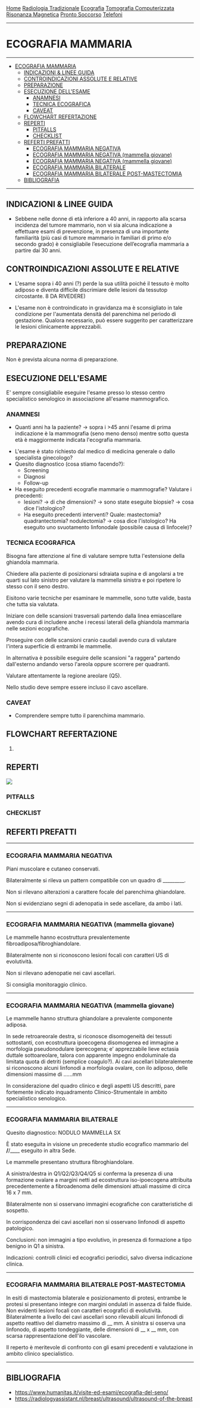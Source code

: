 <div class="topnav">
  <a href="https://sl-rad.github.io/SL-Rad-Vademecum">Home</a>
  <a href="https://sl-rad.github.io/SL-Rad-Vademecum/radiologia_tradizionale.html">Radiologia Tradizionale</a>
  <a href="https://sl-rad.github.io/SL-Rad-Vademecum/ecografia.html">Ecografia</a>
  <a href="https://sl-rad.github.io/SL-Rad-Vademecum/tomografia_computerizzata.html">Tomografia Computerizzata</a>
  <a href="https://sl-rad.github.io/SL-Rad-Vademecum/risonanza_magnetica.html">Risonanza Magnetica</a>
  <a href="https://sl-rad.github.io/SL-Rad-Vademecum/pronto_soccorso.html">Pronto Soccorso</a>
  <a href="https://sl-rad.github.io/SL-Rad-Vademecum/contatti.html">Telefoni</a>
</div>

---

# ECOGRAFIA MAMMARIA

---

- [ECOGRAFIA MAMMARIA](#ecografia-mammaria)
	- [INDICAZIONI & LINEE GUIDA](#indicazioni--linee-guida)
	- [CONTROINDICAZIONI ASSOLUTE E RELATIVE](#controindicazioni-assolute-e-relative)
	- [PREPARAZIONE](#preparazione)
	- [ESECUZIONE DELL'ESAME](#esecuzione-dellesame)
		- [ANAMNESI](#anamnesi)
		- [TECNICA ECOGRAFICA](#tecnica-ecografica)
		- [CAVEAT](#caveat)
	- [FLOWCHART REFERTAZIONE](#flowchart-refertazione)
	- [REPERTI](#reperti)
		- [PITFALLS](#pitfalls)
		- [CHECKLIST](#checklist)
	- [REFERTI PREFATTI](#referti-prefatti)
		- [ECOGRAFIA MAMMARIA NEGATIVA](#ecografia-mammaria-negativa)
		- [ECOGRAFIA MAMMARIA NEGATIVA (mammella giovane)](#ecografia-mammaria-negativa-mammella-giovane)
		- [ECOGRAFIA MAMMARIA NEGATIVA (mammella giovane)](#ecografia-mammaria-negativa-mammella-giovane-1)
		- [ECOGRAFIA MAMMARIA BILATERALE](#ecografia-mammaria-bilaterale)
		- [ECOGRAFIA MAMMARIA BILATERALE POST-MASTECTOMIA](#ecografia-mammaria-bilaterale-post-mastectomia)
	- [BIBLIOGRAFIA](#bibliografia)

---

## INDICAZIONI & LINEE GUIDA
- Sebbene nelle donne di età inferiore a 40 anni, in rapporto alla scarsa incidenza del tumore mammario, non vi sia alcuna indicazione a effettuare esami di prevenzione, in presenza di una importante familiarità (più casi di tumore mammario in familiari di primo e/o secondo grado) è consigliabile l’esecuzione dell’ecografia mammaria a partire dai 30 anni.


## CONTROINDICAZIONI ASSOLUTE E RELATIVE
- L'esame sopra i 40 anni (?) perde la sua utilità poiché il tessuto è molto adiposo e diventa difficile discrimiare delle lesioni da tessutop circostante. 8 DA RIVEDERE)

- L'esame non è controindicato in gravidanza ma è sconsigliato in tale condizione per l'aumentata densità del parenchima nel periodo di gestazione. Qualora necessario, può essere suggerito per caratterizzare le lesioni clinicamente apprezzabili.

## PREPARAZIONE
Non è prevista alcuna norma di preparazione.

## ESECUZIONE DELL'ESAME
E' sempre consigliabile eseguire l'esame presso lo stesso centro specialistico senologico in associazione all'esame mammografico.

### ANAMNESI
- Quanti anni ha la paziente? &rarr; sopra i >45 anni l'esame di prima indicazione è la mammografia (seno meno denso) mentre sotto questa età è maggiormente indicata l'ecografia mammaria.
<!-- approfondire da quale età non è più utile eseguire un'ecografia mamamria ma meglio una mammografia--->
- L'esame è stato richiesto dal medico di medicina generale o dallo specialista ginecologo?
- Quesito diagnostico (cosa stiamo facendo?):
  - Screening
  - Diagnosi
  - Follow-up
- Ha eseguito precedenti ecografie mammarie o mammografie? Valutare i precedenti: 
  - lesioni? &rarr; di che dimensioni? &rarr; sono state eseguite biopsie? &rarr; cosa dice l'istologico?
  - Ha eseguito precedenti interventi? Quale: mastectomia? quadrantectomia? nodulectomia? &rarr; cosa dice l'istologico? Ha eseguito uno svuotamento linfonodale (possibile causa di linfocele)?

### TECNICA ECOGRAFICA
Bisogna fare attenzione al fine di valutare sempre tutta l'estensione della ghiandola mammaria.

Chiedere alla paziente di posizionarsi sdraiata supina e di angolarsi a tre quarti sul lato sinistro per valutare la mammella sinistra e poi ripetere lo stesso con il seno destro.

Eisitono varie tecniche per esaminare le mammelle, sono tutte valide, basta che tutta sia valutata.

Iniziare con delle scansioni trasversali partendo dalla linea emiascellare avendo cura di includere anche i recessi laterali della ghiandola mammaria nelle sezioni ecografiche.

Proseguire con delle scansioni cranio caudali avendo cura di valutare l'intera superficie di entrambi le mammelle.

In alternativa è possibile eseguire delle scansioni "a raggera" partendo dall'esterno andando verso l'areola oppure scorrere per quadranti.

Valutare attentamente la regione areolare (Q5).

Nello studio deve sempre essere incluso il cavo ascellare.





### CAVEAT
- Comprendere sempre tutto il parenchima mammario.


## FLOWCHART REFERTAZIONE

1. 

## REPERTI

![](../../img/Table%20-%20Breast%20US%20findings.png)

### PITFALLS

### CHECKLIST

## REFERTI PREFATTI

---
### ECOGRAFIA MAMMARIA NEGATIVA 

Piani muscolare e cutaneo conservati.

Bilateralmente si rileva un pattern compatibile con un quadro di _________.

Non si rilevano alterazioni a carattere focale del parenchima ghiandolare.

Non si evidenziano segni di adenopatia in sede ascellare, da ambo i lati.

---

### ECOGRAFIA MAMMARIA NEGATIVA (mammella giovane)

Le mammelle hanno ecostruttura prevalentemente fibroadiposa/fibroghiandolare. 

Bilateralmente non si riconoscono lesioni focali con caratteri US di evolutività. 

Non si rilevano adenopatie nei cavi ascellari. 

Si consiglia monitoraggio clinico. 

---

### ECOGRAFIA MAMMARIA NEGATIVA (mammella giovane)

Le mammelle hanno struttura ghiandolare a prevalente componente adiposa.
 
In sede retroareorale destra, si riconosce disomogeneità dei tessuti sottostanti, con ecostruttura ipoecogena disomogenea ed immagine a morfologia pseudonodulare iperecogena; e' apprezzabile lieve ectasia duttale sottoareolare, talora con apparente impegno endoluminale da limitata quota di detriti (semplice coagulo?).
Ai cavi ascellari bilateralemente si riconoscono alcuni linfonodi a morfologia ovalare, con ilo adiposo, delle dimensioni massime di ......mm
 
In considerazione del quadro clinico e degli aspetti US descritti, pare fortemente indicato inquadramento Clinico-Strumentale in ambito specialistico senologico. 

---

### ECOGRAFIA MAMMARIA BILATERALE
 

Quesito diagnostico: NODULO MAMMELLA SX
 
È stato eseguita in visione un precedente studio ecografico mammario del __/__/____ eseguito in altra Sede.
 
Le mammelle presentano struttura fibroghiandolare.

A sinistra/destra in Q1/Q2/Q3/Q4/Q5 si conferma la presenza di una formazione ovalare a margini netti ad ecostruttura iso-ipoecogena attribuita precedentemente a fibroadenoma delle dimensioni attuali massime di circa 16 x 7 mm.

Bilateralmente non si osservano immagini ecografiche con caratteristiche di sospetto.

In corrispondenza dei cavi ascellari non si osservano linfonodi di aspetto patologico.
 
Conclusioni: non immagini a tipo evolutivo, in presenza di formazione a tipo benigno in Q1 a sinistra.

Indicazioni: controlli clinici ed ecografici periodici, salvo diversa indicazione clinica.
 
---

### ECOGRAFIA MAMMARIA BILATERALE POST-MASTECTOMIA

In esiti di mastectomia bilaterale e posizionamento di protesi, entrambe le protesi si presentano integre con margini ondulati in assenza di falde fluide.
Non evidenti lesioni focali con caratteri ecografici di evolutività.
Bilateralmente a livello dei cavi ascellari sono rilevabili alcuni linfonodi di aspetto reattivo del diametro massimo di __ mm.
A sinistra si osserva una linfonodo, di aspetto tondeggiante, delle dimensioni di __ x __ mm, con scarsa rappresentazione dell'ilo vascolare. 

Il reperto è meritevole di confronto con gli esami precedenti e valutazione in ambito clinico specialistico.

---


## BIBLIOGRAFIA
- https://www.humanitas.it/visite-ed-esami/ecografia-del-seno/
- https://radiologyassistant.nl/breast/ultrasound/ultrasound-of-the-breast
